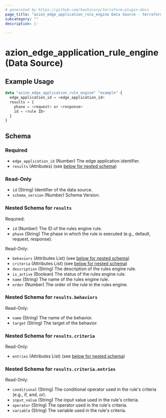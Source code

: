 ```yaml
---
# generated by https://github.com/hashicorp/terraform-plugin-docs
page_title: "azion_edge_application_rule_engine Data Source - terraform-provider-azion"
subcategory: ""
description: |-
  
---
```


# azion_edge_application_rule_engine (Data Source)



## Example Usage

```terraform
data "azion_edge_application_rule_engine" "example" {
  edge_application_id = <edge_application_id>
  results = {
    phase = <request> or <response>
    id = <rule ID>
  }
}
```

<!-- schema generated by tfplugindocs -->
## Schema

### Required

- `edge_application_id` (Number) The edge application identifier.
- `results` (Attributes) (see [below for nested schema](#nestedatt--results))

### Read-Only

- `id` (String) Identifier of the data source.
- `schema_version` (Number) Schema Version.

<a id="nestedatt--results"></a>
### Nested Schema for `results`

Required:

- `id` (Number) The ID of the rules engine rule.
- `phase` (String) The phase in which the rule is executed (e.g., default, request, response).

Read-Only:

- `behaviors` (Attributes List) (see [below for nested schema](#nestedatt--results--behaviors))
- `criteria` (Attributes List) (see [below for nested schema](#nestedatt--results--criteria))
- `description` (String) The description of the rules engine rule.
- `is_active` (Boolean) The status of the rules engine rule.
- `name` (String) The name of the rules engine rule.
- `order` (Number) The order of the rule in the rules engine.

<a id="nestedatt--results--behaviors"></a>
### Nested Schema for `results.behaviors`

Read-Only:

- `name` (String) The name of the behavior.
- `target` (String) The target of the behavior.


<a id="nestedatt--results--criteria"></a>
### Nested Schema for `results.criteria`

Read-Only:

- `entries` (Attributes List) (see [below for nested schema](#nestedatt--results--criteria--entries))

<a id="nestedatt--results--criteria--entries"></a>
### Nested Schema for `results.criteria.entries`

Read-Only:

- `conditional` (String) The conditional operator used in the rule's criteria (e.g., if, and, or).
- `input_value` (String) The input value used in the rule's criteria.
- `operator` (String) The operator used in the rule's criteria.
- `variable` (String) The variable used in the rule's criteria.



